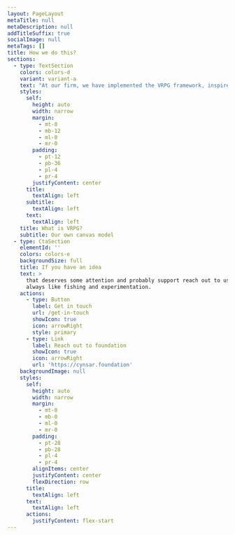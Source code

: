 ```yaml
---
layout: PageLayout
metaTitle: null
metaDescription: null
addTitleSuffix: true
socialImage: null
metaTags: []
title: How we do this?
sections:
  - type: TextSection
    colors: colors-d
    variant: variant-a
    text: "At our firm, we have implemented the VRPG framework, inspired by the canvas model, to guide our investment strategy. This framework revolves around four key elements: Value, Resources, Problems, and Goals. By utilising this framework, we carefully assess the shared values and attributes of both entrepreneurs and investors, thereby ensuring a compatible and fruitful partnership.\_\_\n\nThe VRPG framework functions as a canvas-type model, facilitating the collection and alignment of values from all parties involved. This comprehensive approach allows us to evaluate the degree of alignment between the values of entrepreneurs and investors. If a close alignment is observed, we proceed with the investment deal, recognizing the potential for a successful collaboration.\_\_\n\n![](/images/Sketches%206.png)Through the VRPG framework, we aim to foster a strong foundation for investment decisions, highlighting the significance of shared values and goals. By prioritising these elements, we strive to create mutually beneficial relationships between entrepreneurs and investors, ultimately driving business growth and success.\n\nOur investment criteria are based on the VRPG outcome, the impact the entrepreneur has made, and the extent of technology used to solve business problems. We value businesses that manage their governance digitally, providing transparency, reducing internal conflict, and focusing on growth.\n\nOur investment approach differs from traditional methods that heavily rely on subjective factors such as investors' preferences and perceived factors. Instead, we leverage a more objective criteria based on market growth potential, team culture, founders' chemistry, and product-market fit.\n\n![](/images/Sketches%207.png)\n\nTo ensure thorough evaluation, we record the VRPG (Value, Resources, Problems, Goals) of both the business and founders. This assists us in assessing business market fit, attaching value, and understanding the underlying business models. We also aim to mitigate risk by sharing intellectual property and conducting inspections of IP and technology.\n\nIn the initial stages of our investment, we typically provide a smaller amount with specific terms and conditions. These terms may include practices like Vipassana sessions, documenting KPIs, providing transparent information, and allowing a board member from Cynsar Capital to be involved in important decision making. We follow a staged investment process, initially committing a fraction of the total amount and monitoring progress before making further investments. In return, we typically acquire a 10% equity stake.\n\nData ethics and privacy are crucial aspects for us. We prioritise building products based on ethical data exploration rather than data selling. Adherence to strict data policies ensures the protection of user information and aligns with our values.\n\nBy adopting this approach, we strive to foster long-term partnerships with startups while promoting growth, ethical practices, and data-driven decision-making.\n"
    styles:
      self:
        height: auto
        width: narrow
        margin:
          - mt-0
          - mb-12
          - ml-0
          - mr-0
        padding:
          - pt-12
          - pb-36
          - pl-4
          - pr-4
        justifyContent: center
      title:
        textAlign: left
      subtitle:
        textAlign: left
      text:
        textAlign: left
    title: What is VRPG?
    subtitle: Our own canvas model
  - type: CtaSection
    elementId: ''
    colors: colors-e
    backgroundSize: full
    title: If you have an idea
    text: >
      that deserves some attention and probably support reach out to us. We
      always like fishing and experimentation.
    actions:
      - type: Button
        label: Get in touch
        url: /get-in-touch
        showIcon: true
        icon: arrowRight
        style: primary
      - type: Link
        label: Reach out to foundation
        showIcon: true
        icon: arrowRight
        url: 'https://cynsar.foundation'
    backgroundImage: null
    styles:
      self:
        height: auto
        width: narrow
        margin:
          - mt-0
          - mb-0
          - ml-0
          - mr-0
        padding:
          - pt-28
          - pb-28
          - pl-4
          - pr-4
        alignItems: center
        justifyContent: center
        flexDirection: row
      title:
        textAlign: left
      text:
        textAlign: left
      actions:
        justifyContent: flex-start
---
```

